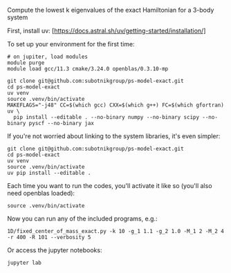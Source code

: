 Compute the lowest k eigenvalues of the exact Hamiltonian for a 3-body system

First, install uv:
[https://docs.astral.sh/uv/getting-started/installation/]

To set up your environment for the first time:
```
# on jupiter, load modules
module purge
module load gcc/11.3 cmake/3.24.0 openblas/0.3.10-mp 

git clone git@github.com:subotnikgroup/ps-model-exact.git
cd ps-model-exact
uv venv
source .venv/bin/activate
MAKEFLAGS="-j48" CC=$(which gcc) CXX=$(which g++) FC=$(which gfortran) uv \
  pip install --editable . --no-binary numpy --no-binary scipy --no-binary pyscf --no-binary jax
```

If you're not worried about linking to the system libraries, it's even simpler:
```
git clone git@github.com:subotnikgroup/ps-model-exact.git
cd ps-model-exact
uv venv
source .venv/bin/activate
uv pip install --editable .
```

Each time you want to run the codes, you'll activate it like so (you'll also need openblas loaded):
```
source .venv/bin/activate
```

Now you can run any of the included programs, e.g.:
```
1D/fixed_center_of_mass_exact.py -k 10 -g_1 1.1 -g_2 1.0 -M_1 2 -M_2 4 -r 400 -R 101 --verbosity 5
```
Or access the jupyter notebooks:
```
jupyter lab
```
